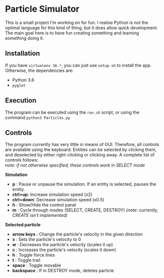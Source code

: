 # Particle Simulator

This is a small project I'm working on for fun. I realise Python is not the optimal language for this kind of thing, but it does allow quick development. The main goal here is to have fun creating something and learning something doing it.


## Installation

If you have `virtualenv 16.*`, you can just use `setup.sh` to install the app.
Otherwise, the dependencies are:
* Python 3.6
* `pyglet`


## Execution
The program can be executed using the `run.sh` script, or using the command
`python3 Particles.py`


## Controls
The program currently has very little in means of GUI. Therefore, all controls are available using the keyboard. Entities can be selected by clicking them, and deselected by either right-clicking or clicking away.
A complete list of controls follows: \
*note: if not otherwise specified, these controls work in SELECT mode*

**Simulation**
* **p** : Pause or unpause the simulation. If an entity is selected, pauses the entity.
* **ctrl+up**: Increase simulation speed (x2)
* **ctrl+down**: Decrease simulation speed (x0.5)
* **h** : Show/Hide the control panel
* **m** : Cycle through modes (SELECT, CREATE, DESTROY) *(note: currently, CREATE isn't implemented)*

**Selected particle**
* **arrow keys** : Change the particle's velocity in the given direction
* **x** : Sets the particle's velocity to 0
* **w** : Decreases the particle's velocity (scales it up)
* **c** : Increases the particle's velocity (scales it down)
* **h** : Toggle force lines
* **t** : Toggle trail
* **space** : Toggle movable
* **backspace** : If in DESTROY mode, deletes particle
